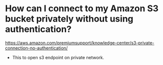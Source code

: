 # How can I connect to my Amazon S3 bucket privately without using authentication?

https://aws.amazon.com/premiumsupport/knowledge-center/s3-private-connection-no-authentication/



- This to open s3 endpoint on private network.



